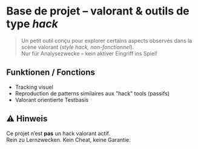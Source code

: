 # Base de projet – valorant & outils de type *hack*

> Un petit outil conçu pour explorer certains aspects observés dans la scène valorant (*style hack, non-fonctionnel*).  
Nur für Analysezwecke – kein aktiver Eingriff ins Spiel!

## Funktionen / Fonctions

- Tracking visuel
- Reproduction de patterns similaires aux "hack" tools (passifs)
- Valorant orientierte Testbasis

## ⚠️ Hinweis

Ce projet n’est **pas** un hack valorant actif.  
Rein zu Lernzwecken. Kein Cheat, keine Garantie.
